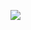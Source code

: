![](https://visitor-badge.laobi.icu/badge?page_id=Supriyanto6543.Supriyanto6543)
<!-- <br>
<h2>Contact or follow me on</h2>
<a href="mailto:powerrender73@gmail.com" target="_blank"><img src="https://i.ibb.co/WpF812R/google.png" alt="edumy" style="width: 20%;" border="0"></a>
<a href="https://web.facebook.com/powerrenderdeveloper" target="_blank"><img src="https://i.ibb.co/d5Sfgms/facebook.png" alt="edumy" style="width: 20%;" border="0"></a>
<a href="https://codecanyon.net/user/powerrenderdev/follow" target="_blank"><img src="https://i.ibb.co/B2HDDL0/envato.png" alt="edumy" style="width: 20%;" border="0"></a>
<a href="http://wa.me/+6285695525342" target="_blank"><img src="https://i.ibb.co/pxXwDJP/wa-envato-follow.png" alt="WA" style="width: 20%;" border="0"></a> -->

